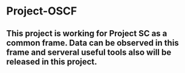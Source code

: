 Project-OSCF
======================
This project is working for Project SC as a common frame.
Data can be observed in this frame and serveral useful tools also will  be released in this project.
----------------------
#  